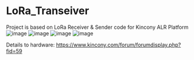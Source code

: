 # LoRa_Transeiver
Project is based on LoRa Receiver &amp; Sender code for Kincony ALR Platform
![image](https://github.com/user-attachments/assets/ffaa3cec-87c2-4d95-83b1-080c13ab0c69)
![image](https://github.com/user-attachments/assets/e637d592-fe64-455e-8915-ed1a993c0131)
![image](https://github.com/user-attachments/assets/a6ab4f30-2603-4c81-b8aa-41f2ce791154)
![image](https://github.com/user-attachments/assets/9161508d-bcb3-423f-834f-171bf5aa3583)



Details to hardware: https://www.kincony.com/forum/forumdisplay.php?fid=59
